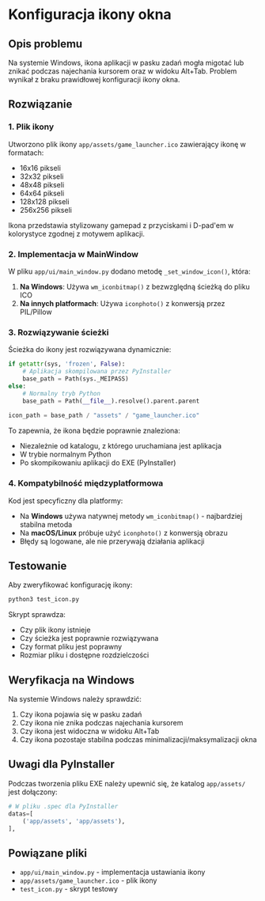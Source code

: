 # Konfiguracja ikony okna

## Opis problemu

Na systemie Windows, ikona aplikacji w pasku zadań mogła migotać lub znikać podczas najechania kursorem oraz w widoku Alt+Tab. Problem wynikał z braku prawidłowej konfiguracji ikony okna.

## Rozwiązanie

### 1. Plik ikony

Utworzono plik ikony `app/assets/game_launcher.ico` zawierający ikonę w formatach:
- 16x16 pikseli
- 32x32 pikseli
- 48x48 pikseli
- 64x64 pikseli
- 128x128 pikseli
- 256x256 pikseli

Ikona przedstawia stylizowany gamepad z przyciskami i D-pad'em w kolorystyce zgodnej z motywem aplikacji.

### 2. Implementacja w MainWindow

W pliku `app/ui/main_window.py` dodano metodę `_set_window_icon()`, która:

1. **Na Windows**: Używa `wm_iconbitmap()` z bezwzględną ścieżką do pliku ICO
2. **Na innych platformach**: Używa `iconphoto()` z konwersją przez PIL/Pillow

### 3. Rozwiązywanie ścieżki

Ścieżka do ikony jest rozwiązywana dynamicznie:

```python
if getattr(sys, 'frozen', False):
    # Aplikacja skompilowana przez PyInstaller
    base_path = Path(sys._MEIPASS)
else:
    # Normalny tryb Python
    base_path = Path(__file__).resolve().parent.parent
    
icon_path = base_path / "assets" / "game_launcher.ico"
```

To zapewnia, że ikona będzie poprawnie znaleziona:
- Niezależnie od katalogu, z którego uruchamiana jest aplikacja
- W trybie normalnym Python
- Po skompikowaniu aplikacji do EXE (PyInstaller)

### 4. Kompatybilność międzyplatformowa

Kod jest specyficzny dla platformy:
- Na **Windows** używa natywnej metody `wm_iconbitmap()` - najbardziej stabilna metoda
- Na **macOS/Linux** próbuje użyć `iconphoto()` z konwersją obrazu
- Błędy są logowane, ale nie przerywają działania aplikacji

## Testowanie

Aby zweryfikować konfigurację ikony:

```bash
python3 test_icon.py
```

Skrypt sprawdza:
- Czy plik ikony istnieje
- Czy ścieżka jest poprawnie rozwiązywana
- Czy format pliku jest poprawny
- Rozmiar pliku i dostępne rozdzielczości

## Weryfikacja na Windows

Na systemie Windows należy sprawdzić:
1. Czy ikona pojawia się w pasku zadań
2. Czy ikona nie znika podczas najechania kursorem
3. Czy ikona jest widoczna w widoku Alt+Tab
4. Czy ikona pozostaje stabilna podczas minimalizacji/maksymalizacji okna

## Uwagi dla PyInstaller

Podczas tworzenia pliku EXE należy upewnić się, że katalog `app/assets/` jest dołączony:

```python
# W pliku .spec dla PyInstaller
datas=[
    ('app/assets', 'app/assets'),
],
```

## Powiązane pliki

- `app/ui/main_window.py` - implementacja ustawiania ikony
- `app/assets/game_launcher.ico` - plik ikony
- `test_icon.py` - skrypt testowy

